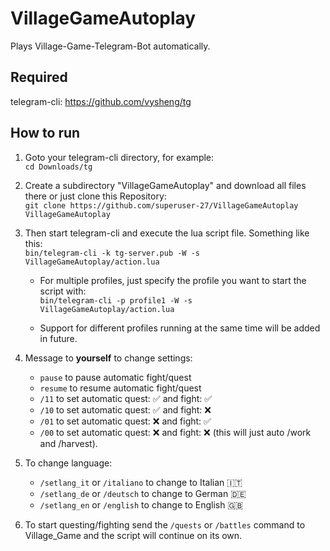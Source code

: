 # VillageGameAutoplay
Plays Village-Game-Telegram-Bot automatically.
## Required
telegram-cli:
https://github.com/vysheng/tg
## How to run
1. Goto your telegram-cli directory, for example:  
`cd Downloads/tg`
2. Create a subdirectory "VillageGameAutoplay" and download all files there or just clone this Repository:  
`git clone https://github.com/superuser-27/VillageGameAutoplay VillageGameAutoplay`
3. Then start telegram-cli and execute the lua script file. Something like this:  
`bin/telegram-cli -k tg-server.pub -W -s VillageGameAutoplay/action.lua`

	- For multiple profiles, just specify the profile you want to start the script with:  
	`bin/telegram-cli -p profile1 -W -s VillageGameAutoplay/action.lua`

	- Support for different profiles running at the same time will be added in future.

4. Message to **yourself** to change settings:
	- `pause` to pause automatic fight/quest
	- `resume` to resume automatic fight/quest
	- `/11` to set automatic quest: :white_check_mark:  and fight: :white_check_mark:
	- `/10` to set automatic quest: :white_check_mark:  and fight: :x:
	- `/01` to set automatic quest: :x: and fight: :white_check_mark:
	- `/00` to set automatic quest: :x: and fight: :x: (this will just auto /work and /harvest).

5. To change language:
	- `/setlang_it` or `/italiano` to change to Italian :it:
	- `/setlang_de` or `/deutsch` to change to German :de:
	- `/setlang_en` or `/english` to change to English :uk:

6. To start questing/fighting send the `/quests` or `/battles` command to Village_Game and the script will continue on its own.
